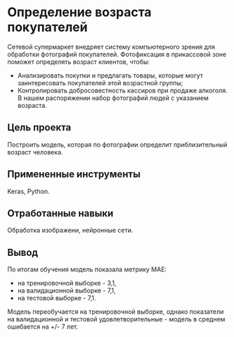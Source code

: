 # Определение возраста покупателей

Сетевой супермаркет внедряет систему компьютерного зрения для обработки фотографий покупателей. Фотофиксация в прикассовой зоне поможет определять возраст клиентов, чтобы:
- Анализировать покупки и предлагать товары, которые могут заинтересовать покупателей этой возрастной группы;
- Контролировать добросовестность кассиров при продаже алкоголя.  
В нашем распоряжении набор фотографий людей с указанием возраста.

## Цель проекта
Построить модель, которая по фотографии определит приблизительный возраст человека. 

## Примененные инструменты
Keras, Python.

## Отработанные навыки
Обработка изображени, нейронные сети.

## Вывод

По итогам обучения модель показала метрику MAE:
- на тренировочной выборке - 3,1,
- на валидационной выборке - 7,1,
- на тестовой выборке - 7,1.

Модель переобучается на тренировочной выборке, однако показатели на валидационной и тестовой удовлетворительные - модель в среднем ошибается на +/- 7 лет.